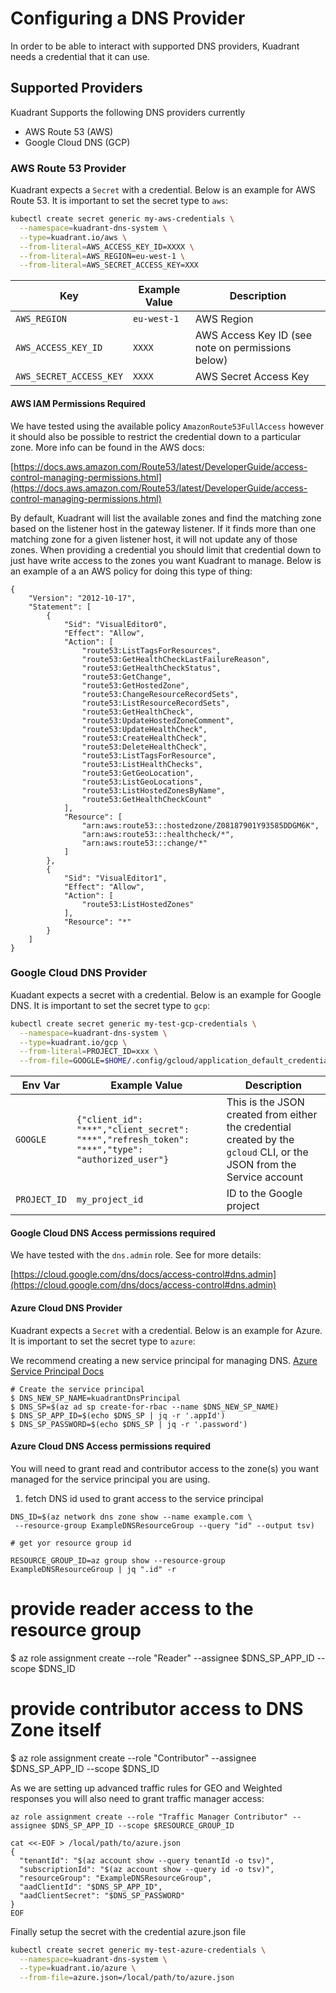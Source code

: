 # Configuring a DNS Provider 

In order to be able to interact with supported DNS providers, Kuadrant needs a credential that it can use.

## Supported Providers

Kuadrant Supports the following DNS providers currently

- AWS Route 53 (AWS)
- Google Cloud DNS (GCP)

### AWS Route 53 Provider

Kuadrant expects a `Secret` with a credential. Below is an example for AWS Route 53. It is important to set the secret type to `aws`:


```bash
kubectl create secret generic my-aws-credentials \
  --namespace=kuadrant-dns-system \
  --type=kuadrant.io/aws \
  --from-literal=AWS_ACCESS_KEY_ID=XXXX \
  --from-literal=AWS_REGION=eu-west-1 \
  --from-literal=AWS_SECRET_ACCESS_KEY=XXX
```

| Key                      | Example Value           | Description                                           |
|--------------------------|-------------------------|-------------------------------------------------------|
| `AWS_REGION`             | `eu-west-1`             | AWS Region                                            |
| `AWS_ACCESS_KEY_ID`      | `XXXX`                  | AWS Access Key ID (see note on permissions below)     |
| `AWS_SECRET_ACCESS_KEY`  | `XXXX`                  | AWS Secret Access Key                                 |

#### AWS IAM Permissions Required 
We have tested using the available policy `AmazonRoute53FullAccess` however it should also be possible to restrict the credential down to a particular zone. More info can be found in the AWS docs:

[https://docs.aws.amazon.com/Route53/latest/DeveloperGuide/access-control-managing-permissions.html](https://docs.aws.amazon.com/Route53/latest/DeveloperGuide/access-control-managing-permissions.html)

By default, Kuadrant will list the available zones and find the matching zone based on the listener host in the gateway listener. If it finds more than one matching zone for a given listener host, it will not update any of those zones. 
When providing a credential you should limit that credential down to just have write access to the zones you want Kuadrant to manage. Below is an example of a an AWS policy for doing this type of thing:

```
{
    "Version": "2012-10-17",
    "Statement": [
        {
            "Sid": "VisualEditor0",
            "Effect": "Allow",
            "Action": [
                "route53:ListTagsForResources",
                "route53:GetHealthCheckLastFailureReason",
                "route53:GetHealthCheckStatus",
                "route53:GetChange",
                "route53:GetHostedZone",
                "route53:ChangeResourceRecordSets",
                "route53:ListResourceRecordSets",
                "route53:GetHealthCheck",
                "route53:UpdateHostedZoneComment",
                "route53:UpdateHealthCheck",
                "route53:CreateHealthCheck",
                "route53:DeleteHealthCheck",
                "route53:ListTagsForResource",
                "route53:ListHealthChecks",
                "route53:GetGeoLocation",
                "route53:ListGeoLocations",
                "route53:ListHostedZonesByName",
                "route53:GetHealthCheckCount"
            ],
            "Resource": [
                "arn:aws:route53:::hostedzone/Z08187901Y93585DDGM6K",
                "arn:aws:route53:::healthcheck/*",
                "arn:aws:route53:::change/*"
            ]
        },
        {
            "Sid": "VisualEditor1",
            "Effect": "Allow",
            "Action": [
                "route53:ListHostedZones"
            ],
            "Resource": "*"
        }
    ]
}
```


### Google Cloud DNS Provider

Kuadant expects a secret with a credential. Below is an example for Google DNS. It is important to set the secret type to `gcp`:

```bash
kubectl create secret generic my-test-gcp-credentials \
  --namespace=kuadrant-dns-system \
  --type=kuadrant.io/gcp \
  --from-literal=PROJECT_ID=xxx \
  --from-file=GOOGLE=$HOME/.config/gcloud/application_default_credentials.json
```

| Env Var      | Example Value                                                                                  | Description                                                                                                           |
|--------------|------------------------------------------------------------------------------------------------|-----------------------------------------------------------------------------------------------------------------------|
| `GOOGLE`     | `{"client_id": "***","client_secret": "***","refresh_token": "***","type": "authorized_user"}` | This is the JSON created from either the credential created by the `gcloud` CLI, or the JSON from the Service account |
| `PROJECT_ID` | `my_project_id`                                                                                | ID to the Google project                                                                                              |


#### Google Cloud DNS Access permissions required

We have tested with the `dns.admin` role. See for more details:

[https://cloud.google.com/dns/docs/access-control#dns.admin](https://cloud.google.com/dns/docs/access-control#dns.admin)


#### Azure Cloud DNS Provider

Kuadrant expects a `Secret` with a credential. Below is an example for Azure. It is important to set the secret type to `azure`:

We recommend creating a new service principal for managing DNS. [Azure Service Principal Docs](https://learn.microsoft.com/en-us/entra/identity-platform/app-objects-and-service-principals?tabs=browser#service-principal-object)

```
# Create the service principal
$ DNS_NEW_SP_NAME=kuadrantDnsPrincipal
$ DNS_SP=$(az ad sp create-for-rbac --name $DNS_NEW_SP_NAME)
$ DNS_SP_APP_ID=$(echo $DNS_SP | jq -r '.appId')
$ DNS_SP_PASSWORD=$(echo $DNS_SP | jq -r '.password')

```


#### Azure Cloud DNS Access permissions required


You will need to grant read and contributor access to the zone(s) you want managed for the service principal you are using.


1)  fetch DNS id used to grant access to the service principal

```
DNS_ID=$(az network dns zone show --name example.com \
 --resource-group ExampleDNSResourceGroup --query "id" --output tsv)

# get yor resource group id

RESOURCE_GROUP_ID=az group show --resource-group ExampleDNSResourceGroup | jq ".id" -r
``` 

# provide reader access to the resource group
$ az role assignment create --role "Reader" --assignee $DNS_SP_APP_ID --scope $DNS_ID

# provide contributor access to DNS Zone itself
$ az role assignment create --role "Contributor" --assignee $DNS_SP_APP_ID --scope $DNS_ID

As we are setting up advanced traffic rules for GEO and Weighted responses you will also need to grant traffic manager access:

```
az role assignment create --role "Traffic Manager Contributor" --assignee $DNS_SP_APP_ID --scope $RESOURCE_GROUP_ID
```

```
cat <<-EOF > /local/path/to/azure.json
{
  "tenantId": "$(az account show --query tenantId -o tsv)",
  "subscriptionId": "$(az account show --query id -o tsv)",
  "resourceGroup": "ExampleDNSResourceGroup",
  "aadClientId": "$DNS_SP_APP_ID",
  "aadClientSecret": "$DNS_SP_PASSWORD"
}
EOF
```

Finally setup the secret with the credential azure.json file

```bash
kubectl create secret generic my-test-azure-credentials \
  --namespace=kuadrant-dns-system \
  --type=kuadrant.io/azure \
  --from-file=azure.json=/local/path/to/azure.json
```